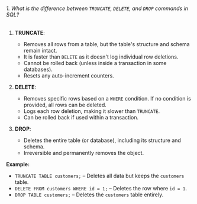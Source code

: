 ###### 1. What is the difference between `TRUNCATE`, `DELETE`, and `DROP` commands in SQL?

1. **TRUNCATE**:
    
    - Removes all rows from a table, but the table's structure and schema remain intact.
    - It is faster than `DELETE` as it doesn't log individual row deletions.
    - Cannot be rolled back (unless inside a transaction in some databases).
    - Resets any auto-increment counters.
2. **DELETE**:
    
    - Removes specific rows based on a `WHERE` condition. If no condition is provided, all rows can be deleted.
    - Logs each row deletion, making it slower than `TRUNCATE`.
    - Can be rolled back if used within a transaction.
3. **DROP**:
    
    - Deletes the entire table (or database), including its structure and schema.
    - Irreversible and permanently removes the object.

**Example:**

- `TRUNCATE TABLE customers;` – Deletes all data but keeps the `customers` table.
- `DELETE FROM customers WHERE id = 1;` – Deletes the row where `id = 1`.
- `DROP TABLE customers;` – Deletes the `customers` table entirely.

